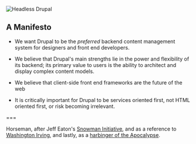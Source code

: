 ![Headless Drupal](http://davidhwang.github.io/horseman/logo.svg)

## A Manifesto

- We want Drupal to be the _preferred_ backend content management system for designers and front end developers.

- We believe that Drupal's main strengths lie in the power and flexibility of its backend; its primary value to users is the ability to architect and display complex content models.

- We believe that client-side front end frameworks are the future of the web

- It is critically important for Drupal to be services oriented first, not HTML oriented first, or risk becoming irrelevant.

===

Horseman, after Jeff Eaton's [Snowman Initiative](http://groups.drupal.org/snowman), and as a reference to [Washington Irving](http://en.wikipedia.org/wiki/Headless_horseman), and lastly, as a [harbinger of the Apocalypse](http://en.wikipedia.org/wiki/Four_Horsemen_of_the_Apocalypse).
